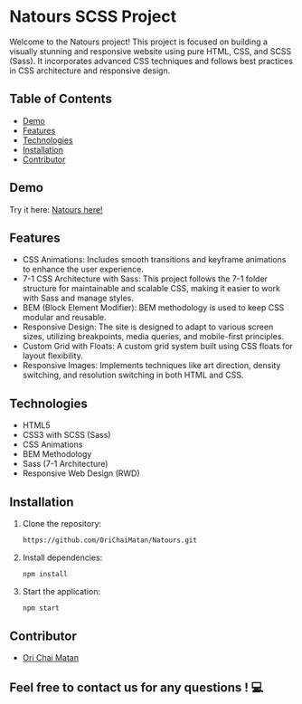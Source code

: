 # Natours SCSS Project
Welcome to the Natours project! This project is focused on building a visually stunning and responsive website using pure HTML, CSS, and SCSS (Sass). It incorporates advanced CSS techniques and follows best practices in CSS architecture and responsive design.
## Table of Contents
- [Demo](#demo)
- [Features](#features)
- [Technologies](#technologies)
- [Installation](#installation)
- [Contributor](#contributor)
## Demo
Try it here: [Natours here!](https://orichaimatan.github.io/Natours/)
## Features
- CSS Animations: Includes smooth transitions and keyframe animations to enhance the user experience.
- 7-1 CSS Architecture with Sass: This project follows the 7-1 folder structure for maintainable and scalable CSS, making it easier to work with Sass and manage styles.
- BEM (Block Element Modifier): BEM methodology is used to keep CSS modular and reusable.
- Responsive Design: The site is designed to adapt to various screen sizes, utilizing breakpoints, media queries, and mobile-first principles.
- Custom Grid with Floats: A custom grid system built using CSS floats for layout flexibility.
- Responsive Images: Implements techniques like art direction, density switching, and resolution switching in both HTML and CSS.
## Technologies
- HTML5
- CSS3 with SCSS (Sass)
- CSS Animations
- BEM Methodology
- Sass (7-1 Architecture)
- Responsive Web Design (RWD)
## Installation
1. Clone the repository:
   ```bash
   https://github.com/OriChaiMatan/Natours.git

2. Install dependencies:
   ```bash
   npm install

3. Start the application:
   ```bash
   npm start
## Contributor
- [Ori Chai Matan](https://github.com/OriChaiMatan)
## Feel free to contact us for any questions ! 💻
